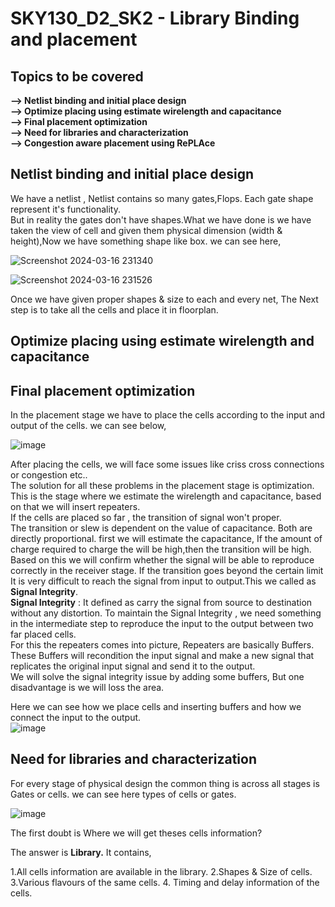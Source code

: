#  SKY130_D2_SK2 - Library Binding and placement
##  Topics to be covered
**--> Netlist binding and initial place design**   
**--> Optimize placing using estimate wirelength and capacitance**  
**--> Final placement optimization**    
**--> Need for libraries and characterization**    
**--> Congestion aware placement using RePLAce**    


## Netlist binding and initial place design

We have a netlist , Netlist contains so many gates,Flops. Each gate shape represent it's functionality.  
But in reality the gates don't have shapes.What we have done is we have taken the view of cell and given them physical dimension (width & height),Now we have something shape like box. we can see here,

![Screenshot 2024-03-16 231340](https://github.com/Gayathri4801/NASSCOM-VSD-IAT/assets/163323618/2ce856ce-f9be-43b4-9712-8e6a70ae5214)

![Screenshot 2024-03-16 231526](https://github.com/Gayathri4801/NASSCOM-VSD-IAT/assets/163323618/a4c44805-f772-4d62-8133-1da8840a5354)

Once we have given proper shapes & size to each and every net, The Next step is to take all the cells and place it in floorplan.   


## Optimize placing using estimate wirelength and capacitance
## Final placement optimization

In the placement stage we have to place the cells according to the input and output of the cells. we can see below,

![image](https://github.com/Gayathri4801/NASSCOM-VSD-IAT/assets/163323618/bb24a4b7-f44f-4ffc-84f7-4a560fe239e2)

After placing the cells, we will face some issues like criss cross connections or congestion etc..  
The solution for all these problems in the placement stage is optimization.  
This is the stage where we estimate the wirelength and capacitance, based on that we will insert repeaters.  
If the cells are placed so far , the transition of signal won't proper.      
The transition or slew is dependent on the value of capacitance. Both are directly proportional. first we will estimate the capacitance, If the amount of charge required to charge the will be high,then the transition will be high. Based on this we will confirm whether the signal will be able to reproduce correctly in the receiver stage. If the transition goes beyond the certain limit It is very difficult to reach the signal from input to output.This we called as **Signal Integrity**.   
**Signal Integrity** : It defined as carry the signal from source to destination without any distortion.
To maintain the Signal Integrity , we need something in the intermediate step to reproduce the input to the output between two far placed cells.   
For this the repeaters comes into picture, Repeaters are basically Buffers. These Buffers will recondition the input signal and make a new signal that replicates the original input signal and send it to the output.   
We will solve the signal integrity issue by adding some buffers, But one disadvantage is we will loss the area.   

Here we can see how we place cells and inserting buffers and how we connect the input to the output.  
![image](https://github.com/Gayathri4801/NASSCOM-VSD-IAT/assets/163323618/4179a237-bd5c-468e-ba71-2b236c8ef627)


## Need for libraries and characterization

For every stage of physical design the common thing is across all stages is Gates or cells. we can see here types of cells or gates.

![image](https://github.com/Gayathri4801/NASSCOM-VSD-IAT/assets/163323618/a2261635-64d7-4784-ae73-e888d696f91b)

The first doubt is Where we will get theses cells information?   

The answer is **Library.**  It contains,  

1.All cells information are available in the library.
2.Shapes & Size of cells.
3.Various flavours of the same cells.
4. Timing and delay information of the cells.

